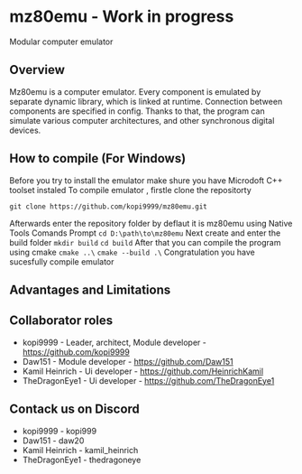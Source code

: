 # mz80emu - Work in progress

Modular computer emulator


## Overview

Mz80emu is a computer emulator. Every component is emulated by separate dynamic library, which is linked at runtime. Connection between components are specified in config. Thanks to that, the program can simulate various computer architectures, and other synchronous digital devices.

## How to compile (For Windows)
Before you try to install the emulator make shure you have Microdoft C++ toolset instaled
To compile emulator , firstle clone the repositorty

```git clone https://github.com/kopi9999/mz80emu.git```

Afterwards enter the repository folder by deflaut it is mz80emu using Native Tools Comands Prompt
```cd D:\path\to\mz80emu```
Next create and enter the build folder
```mkdir build```
```cd build```
After that you can compile the program using cmake
```cmake ..\```
```cmake --build .\```
Congratulation you have sucesfully compile emulator

## Advantages and Limitations




## Collaborator roles

- kopi9999 - Leader, architect, Module developer - https://github.com/kopi9999
- Daw151 - Module developer - https://github.com/Daw151
- Kamil Heinrich - Ui developer - https://github.com/HeinrichKamil
- TheDragonEye1 - Ui developer - https://github.com/TheDragonEye1

## Contack us on Discord

- kopi9999 - kopi999
- Daw151 - daw20
- Kamil Heinrich - kamil_heinrich
- TheDragonEye1 - thedragoneye